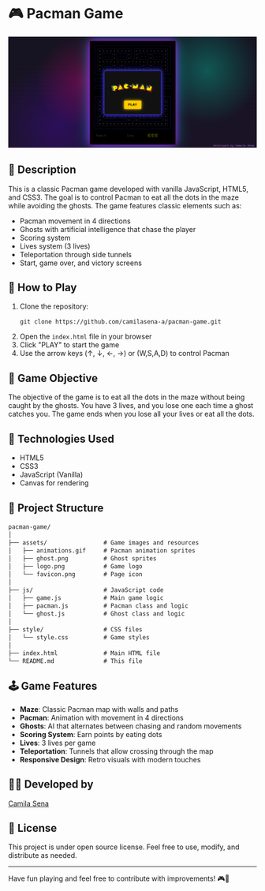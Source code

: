 # 🎮 Pacman Game

![Pacman Logo](assets/preview.PNG)

## 📝 Description

This is a classic Pacman game developed with vanilla JavaScript, HTML5, and CSS3. The goal is to control Pacman to eat all the dots in the maze while avoiding the ghosts. The game features classic elements such as:

- Pacman movement in 4 directions
- Ghosts with artificial intelligence that chase the player
- Scoring system
- Lives system (3 lives)
- Teleportation through side tunnels
- Start, game over, and victory screens

## 🚀 How to Play

1. Clone the repository:
   ```
   git clone https://github.com/camilasena-a/pacman-game.git
   ```
2. Open the `index.html` file in your browser
3. Click "PLAY" to start the game
4. Use the arrow keys (↑, ↓, ←, →) or (W,S,A,D) to control Pacman

## 🎯 Game Objective

The objective of the game is to eat all the dots in the maze without being caught by the ghosts. You have 3 lives, and you lose one each time a ghost catches you. The game ends when you lose all your lives or eat all the dots.

## 🔧 Technologies Used

- HTML5
- CSS3
- JavaScript (Vanilla)
- Canvas for rendering

## 🧩 Project Structure

```
pacman-game/
│
├── assets/                # Game images and resources
│   ├── animations.gif     # Pacman animation sprites
│   ├── ghost.png          # Ghost sprites
│   ├── logo.png           # Game logo
│   └── favicon.png        # Page icon
│
├── js/                    # JavaScript code
│   ├── game.js            # Main game logic
│   ├── pacman.js          # Pacman class and logic
│   └── ghost.js           # Ghost class and logic
│
├── style/                 # CSS files
│   └── style.css          # Game styles
│
├── index.html             # Main HTML file
└── README.md              # This file
```

## 🕹️ Game Features

- **Maze**: Classic Pacman map with walls and paths
- **Pacman**: Animation with movement in 4 directions
- **Ghosts**: AI that alternates between chasing and random movements
- **Scoring System**: Earn points by eating dots
- **Lives**: 3 lives per game
- **Teleportation**: Tunnels that allow crossing through the map
- **Responsive Design**: Retro visuals with modern touches

## 👩‍💻 Developed by

[Camila Sena](https://github.com/camilasena-a)

## 📜 License

This project is under open source license. Feel free to use, modify, and distribute as needed.

---

Have fun playing and feel free to contribute with improvements! 🎮👾
